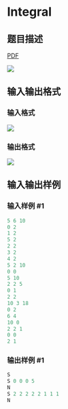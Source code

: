 # Integral

## 题目描述

[problemUrl]: https://uva.onlinejudge.org/index.php?option=com_onlinejudge&Itemid=8&category=279&page=show_problem&problem=3934

[PDF](https://uva.onlinejudge.org/external/124/p12490.pdf)

![](https://cdn.luogu.com.cn/upload/vjudge_pic/UVA12490/4042fc0b542eec4cdeeb609c43b0f5bfc1524a23.png)

## 输入输出格式

### 输入格式

![](https://cdn.luogu.com.cn/upload/vjudge_pic/UVA12490/d99c3abb1d9731e14f0f27df77a8490ede36d7e0.png)

### 输出格式

![](https://cdn.luogu.com.cn/upload/vjudge_pic/UVA12490/a1f97c0832185f7fa6a5eeb3e644e6b0a399ae9d.png)

## 输入输出样例

### 输入样例 #1

```cpp
5 6 10
0 2
1 2
5 2
2 2
3 2
4 2
5 2 10
0 0
5 10
2 2 5
0 1
2 2
10 3 18
0 2
6 4
10 0
2 2 1
0 0
2 1
```


### 输出样例 #1

```cpp
S
S 0 0 0 5
N
S 2 2 2 2 2 1 1 1
N
```


